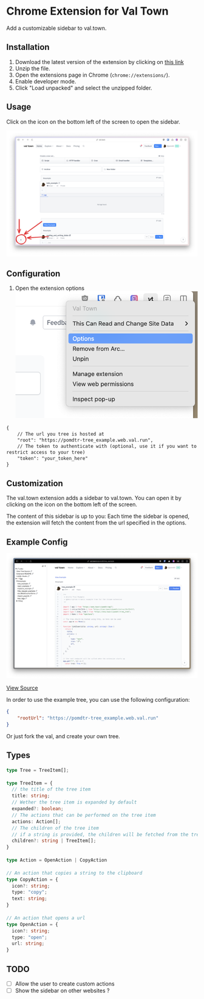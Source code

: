 # Chrome Extension for Val Town

Add a customizable sidebar to val.town.

## Installation

1. Download the latest version of the extension by clicking on [this link](https://github.com/pomdtr/val-town-chrome-extension/releases/latest/download/extension.zip)
2. Unzip the file.
3. Open the extensions page in Chrome (`chrome://extensions/`).
4. Enable developer mode.
5. Click "Load unpacked" and select the unzipped folder.

## Usage

Click on the icon on the bottom left of the screen to open the sidebar.

![sidebar icon](assets/sidebar-icon.png)

## Configuration

1. Open the extension options
    ![action right click menu](doc/options.png)

```jsonc
{
    // The url you tree is hosted at
    "root": "https://pomdtr-tree_example.web.val.run",
    // The token to authenticate with (optional, use it if you want to restrict access to your tree)
    "token": "your_token_here"
}
```

## Customization

The val.town extension adds a sidebar to val.town. You can open it by clicking on the icon on the bottom left of the screen.

The content of this sidebar is up to you: Each time the sidebar is opened, the extension will fetch the content from the url specified in the options.

## Example Config

![tree example](assets/tree-example.png)

[View Source](https://val-town-by-example.pomdtr.me/v/pomdtr/tree_example)

In order to use the example tree, you can use the following configuration:

```json
{
    "rootUrl": "https://pomdtr-tree_example.web.val.run"
}
```

Or just fork the val, and create your own tree.

## Types

```ts
type Tree = TreeItem[];

type TreeItem = {
  // the title of the tree item
  title: string;
  // Wether the tree item is expanded by default
  expanded?: boolean;
  // The actions that can be performed on the tree item
  actions: Action[];
  // The children of the tree item
  // if a string is provided, the children will be fetched from the tree hosted at the url
  children?: string | TreeItem[];
}

type Action = OpenAction | CopyAction

// An action that copies a string to the clipboard
type CopyAction = {
  icon?: string;
  type: "copy";
  text: string;
}

// An action that opens a url
type OpenAction = {
  icon?: string;
  type: "open";
  url: string;
}
```

## TODO

- [ ] Allow the user to create custom actions
- [ ] Show the sidebar on other websites ?
